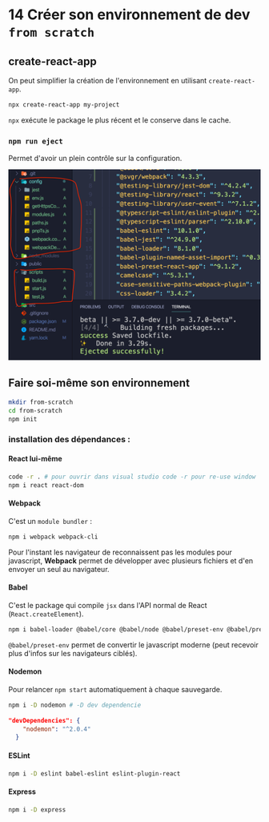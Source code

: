 # 14 Créer son environnement de dev `from scratch`

## create-react-app

On peut simplifier la création de l'environnement en utilisant `create-react-app`.

```bash
npx create-react-app my-project
```

`npx` exécute le package le plus récent et le conserve dans le cache.

### `npm run eject`

Permet d'avoir un plein contrôle sur la configuration.

<img src="assets/Screenshot2020-09-02at14.48.31.png" alt="Screenshot 2020-09-02 at 14.48.31" style="zoom:50%;" />

## Faire soi-même son environnement

```bash
mkdir from-scratch
cd from-scratch
npm init
```

### installation des dépendances :

#### React lui-même

```bash
code -r . # pour ouvrir dans visual studio code -r pour re-use window
npm i react react-dom
```

#### Webpack

C'est un `module bundler` :

```bash
npm i webpack webpack-cli
```

Pour l'instant les navigateur de reconnaissent pas les modules pour javascript, **Webpack** permet de développer avec plusieurs fichiers et d'en envoyer un seul au navigateur.

#### Babel

C'est le package qui compile `jsx` dans l'API normal de React (`React.createElement`).

```bash
npm i babel-loader @babel/core @babel/node @babel/preset-env @babel/preset-react
```

`@babel/preset-env` permet de convertir le javascript moderne (peut recevoir plus d'infos sur les navigateurs ciblés).

#### Nodemon

Pour relancer `npm start` automatiquement à chaque sauvegarde.

```bash
npm i -D nodemon # -D dev dependencie
```

```json
"devDependencies": {
    "nodemon": "^2.0.4"
  }
```

#### ESLint

```bash
npm i -D eslint babel-eslint eslint-plugin-react
```

#### Express

```bash
npm i -D express
```
